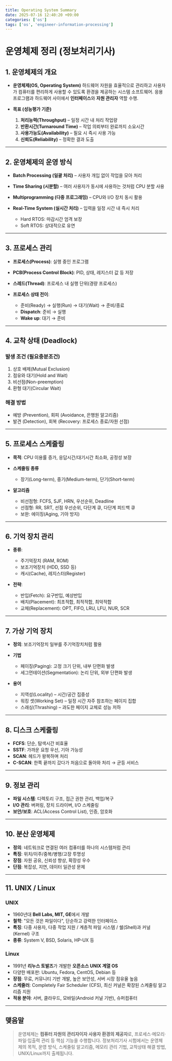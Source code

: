 ```yaml
---
title: Operating System Summary
date: 2025-07-16 12:40:20 +09:00
categories: ['os']
tags: ['os', 'engineer-information-processing']
---
```


# 운영체제 정리 (정보처리기사)

## 1. 운영체제의 개요

* **운영체제(OS, Operating System)**
  하드웨어 자원을 효율적으로 관리하고 사용자가 컴퓨터를 편리하게 사용할 수 있도록 환경을 제공하는 시스템 소프트웨어. 응용 프로그램과 하드웨어 사이에서 **인터페이스**와 **자원 관리자** 역할 수행.
* **목표 (성능평가 기준)**

  1. **처리능력(Throughput)** – 일정 시간 내 처리 작업량
  2. **반환시간(Turnaround Time)** – 작업 의뢰부터 완료까지 소요시간
  3. **사용가능도(Availability)** – 필요 시 즉시 사용 가능
  4. **신뢰도(Reliability)** – 정확한 결과 도출

---

## 2. 운영체제의 운영 방식

* **Batch Processing (일괄 처리)** – 사용자 개입 없이 작업을 모아 처리
* **Time Sharing (시분할)** – 여러 사용자가 동시에 사용하는 것처럼 CPU 분할 사용
* **Multiprogramming (다중 프로그래밍)** – CPU와 I/O 장치 동시 활용
* **Real-Time System (실시간 처리)** – 입력을 일정 시간 내 즉시 처리

  * Hard RTOS: 마감시간 엄격 보장
  * Soft RTOS: 상대적으로 유연

---

## 3. 프로세스 관리

* **프로세스(Process)**: 실행 중인 프로그램
* **PCB(Process Control Block)**: PID, 상태, 레지스터 값 등 저장
* **스레드(Thread)**: 프로세스 내 실행 단위(경량 프로세스)
* **프로세스 상태 전이**:

  * 준비(Ready) → 실행(Run) → 대기(Wait) → 준비/종료
  * **Dispatch**: 준비 → 실행
  * **Wake up**: 대기 → 준비

---

## 4. 교착 상태 (Deadlock)

### 발생 조건 (필요충분조건)

1. 상호 배제(Mutual Exclusion)
2. 점유와 대기(Hold and Wait)
3. 비선점(Non-preemption)
4. 환형 대기(Circular Wait)

### 해결 방법

* 예방 (Prevention), 회피 (Avoidance, 은행원 알고리즘)
* 발견 (Detection), 회복 (Recovery: 프로세스 종료/자원 선점)

---

## 5. 프로세스 스케줄링

* **목적**: CPU 이용률 증가, 응답시간/대기시간 최소화, 공정성 보장
* **스케줄링 종류**

  * 장기(Long-term), 중기(Medium-term), 단기(Short-term)
* **알고리즘**

  * 비선점형: FCFS, SJF, HRN, 우선순위, Deadline
  * 선점형: RR, SRT, 선점 우선순위, 다단계 큐, 다단계 피드백 큐
  * 보완: 에이징(Aging, 기아 방지)

---

## 6. 기억 장치 관리

* **종류**:

  * 주기억장치 (RAM, ROM)
  * 보조기억장치 (HDD, SSD 등)
  * 캐시(Cache), 레지스터(Register)
* **전략**:

  * 반입(Fetch): 요구반입, 예상반입
  * 배치(Placement): 최초적합, 최적적합, 최악적합
  * 교체(Replacement): OPT, FIFO, LRU, LFU, NUR, SCR

---

## 7. 가상 기억 장치

* **정의**: 보조기억장치 일부를 주기억장치처럼 활용
* **기법**

  * 페이징(Paging): 고정 크기 단위, 내부 단편화 발생
  * 세그먼테이션(Segmentation): 논리 단위, 외부 단편화 발생
* **용어**

  * 지역성(Locality) – 시간/공간 집중성
  * 워킹 셋(Working Set) – 일정 시간 자주 참조하는 페이지 집합
  * 스래싱(Thrashing) – 과도한 페이지 교체로 성능 저하

---

## 8. 디스크 스케줄링

* **FCFS**: 단순, 탐색시간 비효율
* **SSTF**: 가까운 요청 우선, 기아 가능성
* **SCAN**: 헤드가 왕복하며 처리
* **C-SCAN**: 한쪽 끝까지 갔다가 처음으로 돌아와 처리 → 균등 서비스

---

## 9. 정보 관리

* **파일 시스템**: 디렉토리 구조, 접근 권한 관리, 백업/복구
* **I/O 관리**: 버퍼링, 장치 드라이버, I/O 스케줄링
* **보안/보호**: ACL(Access Control List), 인증, 암호화

---

## 10. 분산 운영체제

* **정의**: 네트워크로 연결된 여러 컴퓨터를 하나의 시스템처럼 관리
* **특징**: 위치/이주/중복/병행/고장 투명성
* **장점**: 자원 공유, 신뢰성 향상, 확장성 우수
* **단점**: 복잡성, 지연, 데이터 일관성 문제

---

## 11. UNIX / Linux

### UNIX

* 1960년대 **Bell Labs, MIT, GE**에서 개발
* **철학**: "모든 것은 파일이다", 단순하고 강력한 인터페이스
* **특징**: 다중 사용자, 다중 작업 지원 / 계층적 파일 시스템 / 쉘(Shell)과 커널(Kernel) 구조
* **종류**: System V, BSD, Solaris, HP-UX 등

### Linux

* 1991년 **리누스 토발즈**가 개발한 **오픈소스 UNIX 계열 OS**
* 다양한 배포판: Ubuntu, Fedora, CentOS, Debian 등
* **장점**: 무료, 커뮤니티 기반 개발, 높은 보안성, 서버 시장 점유율 높음
* **스케줄러**: Completely Fair Scheduler (CFS), 최신 커널은 확장된 스케줄링 알고리즘 지원
* **적용 분야**: 서버, 클라우드, 모바일(Android 커널 기반), 슈퍼컴퓨터

---

## 맺음말

> 운영체제는 **컴퓨터 자원의 관리자이자 사용자 환경의 제공자**로, 프로세스·메모리·파일·입출력 관리 등 핵심 기능을 수행합니다. 
> 정보처리기사 시험에서는 운영체제의 목적, 운영 방식, 스케줄링 알고리즘, 메모리 관리 기법, 교착상태 해결 방법, UNIX/Linux까지 출제됩니다.
